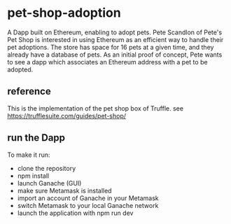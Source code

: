 # pet-shop-adoption
A Dapp built on Ethereum, enabling to adopt pets.
Pete Scandlon of Pete's Pet Shop is interested in using Ethereum as an efficient way to handle their pet adoptions. The store has space for 16 pets at a given time, and they already have a database of pets. As an initial proof of concept, Pete wants to see a dapp which associates an Ethereum address with a pet to be adopted.

## reference
This is the implementation of the pet shop box of Truffle.
see https://trufflesuite.com/guides/pet-shop/

## run the Dapp
To make it run:
- clone the repository
- npm install
- launch Ganache (GUI)
- make sure Metamask is installed
- import an account of Ganache in your Metamask
- switch Metamask to your local Ganache network
- launch the application with npm run dev

